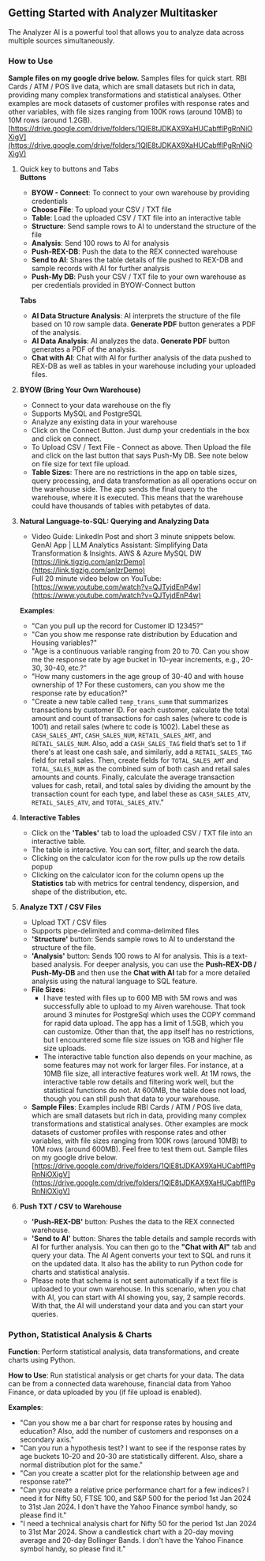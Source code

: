 ## Getting Started with Analyzer Multitasker

The Analyzer AI is a powerful tool that allows you to analyze data across multiple sources simultaneously.

### How to Use

**Sample files on my google drive below.**
   Samples files for quick start. RBI Cards / ATM / POS live data, which are small datasets but rich in data, providing many complex transformations and statistical analyses. Other examples are mock datasets of customer profiles with response rates and other variables, with file sizes ranging from 100K rows (around 10MB) to 10M rows (around 1.2GB). 
   [https://drive.google.com/drive/folders/1QlE8tJDKAX9XaHUCabfflPgRnNiOXigV](https://drive.google.com/drive/folders/1QlE8tJDKAX9XaHUCabfflPgRnNiOXigV)

1. Quick key to buttons and Tabs  
   **Buttons**
   - **BYOW - Connect**: To connect to your own warehouse by providing credentials
   - **Choose File**: To upload your CSV / TXT file
   - **Table**: Load the uploaded CSV / TXT file into an interactive table
   - **Structure**: Send sample rows to AI to understand the structure of the file
   - **Analysis**: Send 100 rows to AI for analysis
   - **Push-REX-DB**: Push the data to the REX connected warehouse
   - **Send to AI**: Shares the table details of file pushed to REX-DB and sample records with AI for further analysis
   - **Push-My DB**: Push your CSV / TXT file to your own warehouse as per credentials provided in BYOW-Connect button

   **Tabs**
   - **AI Data Structure Analysis**: AI interprets the structure of the file based on 10 row sample data. **Generate PDF** button generates a PDF of the analysis.
   - **AI Data Analysis**: AI analyzes the data. **Generate PDF** button generates a PDF of the analysis.
   - **Chat with AI**: Chat with AI for further analysis of the data pushed to REX-DB as well as tables in your warehouse including your uploaded files.



2. **BYOW (Bring Your Own Warehouse)**
   - Connect to your data warehouse on the fly
   - Supports MySQL and PostgreSQL
   - Analyze any existing data in your warehouse
   - Click on the Connect Button. Just dump your credentials in the box and click on connect.
   - To Upload CSV / Text File - Connect as above. Then Upload the file and click on the last button that says Push-My DB. See note below on file size for text file upload.
   - **Table Sizes**: There are no restrictions in the app on table sizes, query processing, and data transformation as all operations occur on the warehouse side. The app sends the final query to the warehouse, where it is executed. This means that the warehouse could have thousands of tables with petabytes of data.


3. **Natural Language-to-SQL: Querying and Analyzing Data**
   - Video Guide: LinkedIn Post and short 3 minute snippets below.  
     GenAI App | LLM Analytics Assistant: Simplifying Data Transformation & Insights. AWS & Azure MySQL DW  
     [https://link.tigzig.com/anlzrDemo](https://link.tigzig.com/anlzrDemo)  
     Full 20 minute video below on YouTube:  
     [https://www.youtube.com/watch?v=QJTyjdEnP4w](https://www.youtube.com/watch?v=QJTyjdEnP4w)

   **Examples**:
   - "Can you pull up the record for Customer ID 12345?"
   - "Can you show me response rate distribution by Education and Housing variables?"
   - "Age is a continuous variable ranging from 20 to 70. Can you show me the response rate by age bucket in 10-year increments, e.g., 20-30, 30-40, etc.?"
   - "How many customers in the age group of 30-40 and with house ownership of 1? For these customers, can you show me the response rate by education?"
   - "Create a new table called `temp_trans_summ` that summarizes transactions by customer ID. For each customer, calculate the total amount and count of transactions for cash sales (where tc code is 1001) and retail sales (where tc code is 1002). Label these as `CASH_SALES_AMT`, `CASH_SALES_NUM`, `RETAIL_SALES_AMT`, and `RETAIL_SALES_NUM`. Also, add a `CASH_SALES_TAG` field that’s set to 1 if there's at least one cash sale, and similarly, add a `RETAIL_SALES_TAG` field for retail sales. Then, create fields for `TOTAL_SALES_AMT` and `TOTAL_SALES_NUM` as the combined sum of both cash and retail sales amounts and counts. Finally, calculate the average transaction values for cash, retail, and total sales by dividing the amount by the transaction count for each type, and label these as `CASH_SALES_ATV`, `RETAIL_SALES_ATV`, and `TOTAL_SALES_ATV`."

4. **Interactive Tables**
   - Click on the **'Tables'** tab to load the uploaded CSV / TXT file into an interactive table.
   - The table is interactive. You can sort, filter, and search the data.
   - Clicking on the calculator icon for the row pulls up the row details popup
   - Clicking on the calculator icon for the column opens up the **Statistics** tab with metrics for central tendency, dispersion, and shape of the distribution, etc.
5. **Analyze TXT / CSV Files**
   - Upload TXT / CSV files
   - Supports pipe-delimited and comma-delimited files
   - **'Structure'** button: Sends sample rows to AI to understand the structure of the file.
   - **'Analysis'** button: Sends 100 rows to AI for analysis. This is a text-based analysis. For deeper analysis, you can use the **Push-REX-DB / Push-My-DB** and then use the **Chat with AI** tab for a more detailed analysis using the natural language to SQL feature.
   - **File Sizes**: 
     - I have tested with files up to 600 MB with 5M rows and was successfully able to upload to my Aiven warehouse. That took around 3 minutes for PostgreSql which uses the COPY command for rapid data upload. The app has a limit of 1.5GB, which you can customize. Other than that, the app itself has no restrictions, but I encountered some file size issues on 1GB and higher file size uploads.
     - The interactive table function also depends on your machine, as some features may not work for larger files. For instance, at a 10MB file size, all interactive features work well. At 1M rows, the interactive table row details and filtering work well, but the statistical functions do not. At 600MB, the table does not load, though you can still push that data to your warehouse.
   - **Sample Files**: Examples include RBI Cards / ATM / POS live data, which are small datasets but rich in data, providing many complex transformations and statistical analyses. Other examples are mock datasets of customer profiles with response rates and other variables, with file sizes ranging from 100K rows (around 10MB) to 10M rows (around 600MB).  Feel free to test them out. Sample files on my google drive below.
     [https://drive.google.com/drive/folders/1QlE8tJDKAX9XaHUCabfflPgRnNiOXigV](https://drive.google.com/drive/folders/1QlE8tJDKAX9XaHUCabfflPgRnNiOXigV)

6. **Push TXT / CSV to Warehouse**
   - **'Push-REX-DB'** button: Pushes the data to the REX connected warehouse.
   - **'Send to AI'** button: Shares the table details and sample records with AI for further analysis. You can then go to the **"Chat with AI"** tab and query your data. The AI Agent converts your text to SQL and runs it on the updated data. It also has the ability to run Python code for charts and statistical analysis.
   - Please note that schema is not sent automatically if a text file is uploaded to your own warehouse. In this scenario, when you chat with AI, you can start with AI showing you, say, 2 sample records. With that, the AI will understand your data and you can start your queries.

### Python, Statistical Analysis & Charts  
   **Function**: Perform statistical analysis, data transformations, and create charts using Python.

   **How to Use**: Run statistical analysis or get charts for your data. The data can be from a connected data warehouse, financial data from Yahoo Finance, or data uploaded by you (if file upload is enabled).

   **Examples**:
   - "Can you show me a bar chart for response rates by housing and education? Also, add the number of customers and responses on a secondary axis."
   - "Can you run a hypothesis test? I want to see if the response rates by age buckets 10-20 and 20-30 are statistically different. Also, share a normal distribution plot for the same."
   - "Can you create a scatter plot for the relationship between age and response rate?"
   - "Can you create a relative price performance chart for a few indices? I need it for Nifty 50, FTSE 100, and S&P 500 for the period 1st Jan 2024 to 31st Jan 2024. I don't have the Yahoo Finance symbol handy, so please find it."
   - "I need a technical analysis chart for Nifty 50 for the period 1st Jan 2024 to 31st Mar 2024. Show a candlestick chart with a 20-day moving average and 20-day Bollinger Bands. I don't have the Yahoo Finance symbol handy, so please find it."
